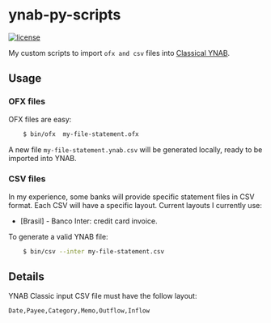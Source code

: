 # ynab-py-scripts

[![license][license-badge]](https://help.github.com/en/articles/licensing-a-repository)

My custom scripts to import `ofx and csv` files into [Classical YNAB](https://classic.youneedabudget.com/).

## Usage

### OFX files

OFX files are easy:

```sh
    $ bin/ofx  my-file-statement.ofx
```

A new file `my-file-statement.ynab.csv` will be generated locally, ready to be imported into YNAB.

### CSV files

In my experience, some banks will provide specific statement files in CSV format.
Each CSV will have a specific layout. Current layouts I currently use:

- [Brasil] - Banco Inter: credit card invoice.


To generate a valid YNAB file:

```sh
    $ bin/csv --inter my-file-statement.csv
```


## Details

YNAB Classic input CSV file must have the follow layout:

```csv
Date,Payee,Category,Memo,Outflow,Inflow
```


[LICENSE]: ./LICENSE
[license-badge]: https://img.shields.io/badge/license-MIT-blue.svg
